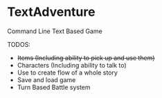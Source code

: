 # TextAdventure
Command Line Text Based Game

TODOS:

* ~~Items (Including ability to pick up and use them)~~
* Characters (Including ability to talk to)
* Use to create flow of a whole story
* Save and load game
* Turn Based Battle system
